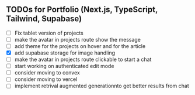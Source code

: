 
## TODOs for Portfolio (Next.js, TypeScript, Tailwind, Supabase)

- [ ] Fix tablet version of projects
- [ ] make the avatar in projects route show the message
- [ ] add theme for the projects on hover and for the article
- [x] add supabase storage for image handling
- [ ] make the avatar in projects route clickable to start a chat
- [ ] start working on authenticated edit mode
- [ ] consider moving to convex
- [ ] consider moving to vercel
- [ ] implement retrival augmented generationnto get better results from chat
